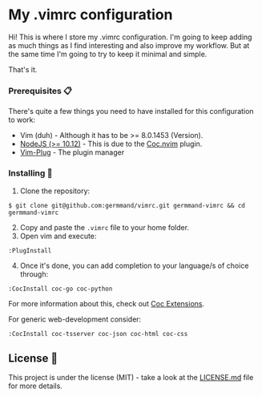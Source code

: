 # My .vimrc configuration

Hi! This is where I store my .vimrc configuration. I'm going to keep adding as much things as I find interesting and also improve my workflow. But at the same time I'm going to try to keep it minimal and simple.

That's it.

### Prerequisites 📋

There's quite a few things you need to have installed for this configuration to work:

* Vim (duh) - Although it has to be >= 8.0.1453 (Version).
* [NodeJS (>= 10.12)](https://nodejs.org/es/) - This is due to the [Coc.nvim](https://github.com/neoclide/coc.nvim) plugin.
* [Vim-Plug](https://github.com/junegunn/vim-plug) - The plugin manager

### Installing 🔧

1. Clone the repository:
```
$ git clone git@github.com:germmand/vimrc.git germmand-vimrc && cd germmand-vimrc
```

2. Copy and paste the `.vimrc` file to your home folder.
3. Open vim and execute: 
```vimrc
:PlugInstall
```
4. Once it's done, you can add completion to your language/s of choice  through:
```vimrc
:CocInstall coc-go coc-python
```
For more information about this, check out [Coc Extensions](https://github.com/neoclide/coc.nvim/wiki/Using-coc-extensions).

For generic web-development consider: 
```vimrc
:CocInstall coc-tsserver coc-json coc-html coc-css
```

## License 📄

This project is under the license (MIT) - take a look at the [LICENSE.md](LICENSE.md) file for more details.
